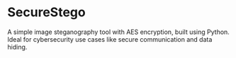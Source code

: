 # SecureStego

A simple image steganography tool with AES encryption, built using Python. Ideal for cybersecurity use cases like secure communication and data hiding.

